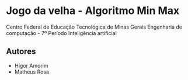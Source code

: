 # Jogo da velha - Algoritmo Min Max

Centro Federal de Educação Tecnológica de Minas Gerais
Engenharia de computação - 7º Período
Inteligência artificial

## Autores
* Higor Amorim
* Matheus Rosa
